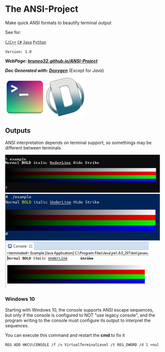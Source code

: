 # The ANSI-Project
Make quick ANSI formats to beautify terminal output

See for:

[`C/C++`](https://bruneo32.github.io/ANSI-Project/C)
[`C#`](https://bruneo32.github.io/ANSI-Project/CS)
[`Java`](https://bruneo32.github.io/ANSI-Project/Java)
[`Python`](https://bruneo32.github.io/ANSI-Project/Python)

`Version: 1.0`


***WebPage: [bruneo32.github.io/ANSI-Project](https://bruneo32.github.io/ANSI-Project)***

***Doc Generated with: [Doxygen](https://www.doxygen.nl/index.html)*** (Except for *Java*)


[![logo](resources/logo.png)](https://bruneo32.github.io/ANSI-Project)
[![doxygen](resources/doxygen.png)](https://www.doxygen.nl/index.html)


## Outputs
ANSI interpretation depends on terminal support, so somethings may be different between terminals

![output](resources/exoutput.png)
![output](resources/exoutput2.png)
![output](resources/exoutput3.png)


### Windows 10
Starting with Windows 10, the console supports ANSI escape sequences, but only if the console is configured to NOT "use legacy console", and the program writing to the console must configure its output to interpret the sequences.

You can execute this command and restart the **cmd** to fix it
```
REG ADD HKCU\CONSOLE /f /v VirtualTerminalLevel /t REG_DWORD /d 1 >nul
```
